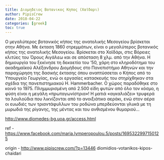 ```yaml
---
title: Διομηδειος Βοτανικος Κηπος (Χαϊδαρι)
author: PipisCrew
date: 2018-04-22
categories: [greek]
toc: true
---
```


Ο μεγαλύτερος βοτανικός κήπος της ανατολικής Μεσογείου βρίσκεται στην Αθήνα. Με έκταση 1860 στρεμμάτων, είναι ο μεγαλύτερος βοτανικός κήπος της ανατολικής Μεσογείου. Βρίσκεται στο Χαϊδάρι, στις Βόρειες κλιτύες του Όρους Αιγάλεω και σε απόσταση 8 χλμ. από την Αθήνα. Η δημιουργία του ξεκίνησε τη δεκαετία του ’50, χάρη στο κληροδότημα του ακαδημαϊκού Αλέξανδρου Διομήδους στο Πανεπιστήμιο Αθηνών και την παραχώρηση της δασικής έκτασης όπου αναπτύσσεται ο Κήπος από το Υπουργείο Γεωργίας, ενώ οι εργασίες κατασκευής του στηρίχθηκαν στα σχέδια της πανεπιστημιακού H. Hammerbacher. Ο χώρος παραδόθηκε στο κοινό το 1975. Πλημμυρισμένη από 2.500 είδη φυτών από όλο τον κόσμο, η φύση είναι η μεγάλη «πρωταγωνίστρια»!
Η ματιά «αγκαλιάζει» τρυφερά τα λουλούδια που λικνίζονται από το ανοιξιάτικο αεράκι, ενώ στον αέρα οι ευωδιές των τριαντάφυλλων του ροδώνα μπερδεύονται γλυκά με τη μυρωδιά της ρίγανης, της μέντας και του ανθισμένου θυμαριού…

http://www.diomedes-bg.uoa.gr/access.html

ref - https://www.facebook.com/maria.lymperopoulou.5/posts/1695322997150125

origin - http://www.pipiscrew.com/?p=13446 diomidios-votanikos-kipos-chaidari